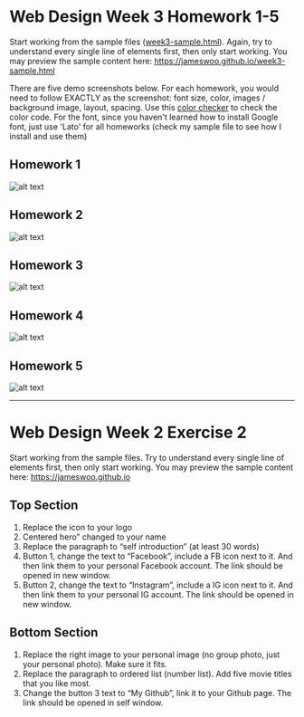 # Web Design Week 3 Homework 1-5 #
Start working from the sample files ([week3-sample.html](https://github.com/jameswoo/jameswoo.github.io/blob/main/week3-sample.html)). 
Again, try to understand every single line of elements first, then only start working.
You may preview the sample content here:
https://jameswoo.github.io/week3-sample.html

There are five demo screenshots below. For each homework, you would need to follow EXACTLY as the screenshot: font size, color, images / background image, layout, spacing. Use this [color checker](https://html-color-codes.info/colors-from-image/) to check the color code.
For the font, since you haven't learned how to install Google font, just use 'Lato' for all homeworks (check my sample file to see how I install and use them)

## Homework 1 ##
![alt text](https://jameswoo.github.io/images/week3-homework1.jpg "Homework 1")

## Homework 2 ##
![alt text](https://jameswoo.github.io/images/week3-homework2.jpg "Homework 1")

## Homework 3 ##
![alt text](https://jameswoo.github.io/images/week3-homework3.jpg "Homework 1")

## Homework 4 ##
![alt text](https://jameswoo.github.io/images/week3-homework4.jpg "Homework 1")

## Homework 5 ##
![alt text](https://jameswoo.github.io/images/week3-homework5.jpg "Homework 1")

***

# Web Design Week 2 Exercise 2 #
Start working from the sample files. Try to understand every single line of elements first, then only start working.
You may preview the sample content here:
https://jameswoo.github.io

## Top Section ##
1. Replace the icon to your logo
2. Centered hero” changed to your name
3. Replace the paragraph to “self introduction” (at least 30 words)
4. Button 1, change the text to “Facebook”, include a FB icon next to it. And then link them to your personal Facebook account. The link should be opened in new window.
5. Button 2, change the text to “Instagram”, include a IG icon next to it. And then link them to your personal IG account. The link should be opened in new window.

## Bottom Section ##
1. Replace the right image to your personal image (no group photo, just your personal photo). Make sure it fits.
2. Replace the paragraph to ordered list (number list). Add five movie titles that you like most.
3. Change the button 3 text to “My Github”, link it to your Github page.  The link should be opened in self window.
